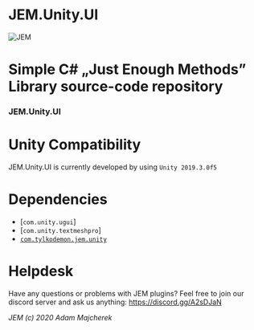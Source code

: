 # JEM.Unity.UI

![JEM](https://i.imgur.com/mJMUGuL.png)

# Simple C# „Just Enough Methods” Library source-code repository

### JEM.Unity.UI

# Unity Compatibility
JEM.Unity.UI is currently developed by using `Unity 2019.3.0f5`

# Dependencies
- [`com.unity.ugui`]
- [`com.unity.textmeshpro`]
- [`com.tylkodemon.jem.unity`](https://github.com/TylkoDemon/JEM.Unity)

# Helpdesk
Have any questions or problems with JEM plugins?
Feel free to join our discord server and ask us anything: https://discord.gg/A2sDJaN

 *JEM (c) 2020 Adam Majcherek*

